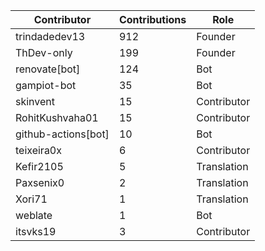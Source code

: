 | Contributor | Contributions | Role |
| ------------ | -------------- | ---- |
| trindadedev13 | 912 | Founder |
| ThDev-only | 199 | Founder |
| renovate[bot] | 124 | Bot |
| gampiot-bot | 35 | Bot |
| skinvent | 15 | Contributor |
| RohitKushvaha01 | 15 | Contributor |
| github-actions[bot] | 10 | Bot |
| teixeira0x | 6 | Contributor |
| Kefir2105 | 5 | Translation |
| Paxsenix0 | 2 | Translation |
| Xori71 | 1 | Translation |
| weblate | 1 | Bot |
| itsvks19 | 3 | Contributor |
